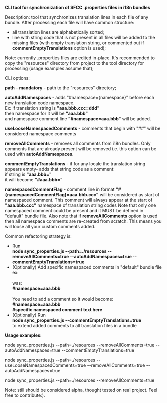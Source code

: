 **CLI tool for synchronization of SFCC .properties files in i18n bundles**

Description: tool that synchronizes translation lines in each file of any bundle. After processing each file will have common structure:
- all translation lines are alphabetically sorted;
- line with string code that is not present in all files will be added to the missing files (with empty translation string, or commented out if **commentEmptyTranslations** option is used);

Note: currently .properties files are edited in-place. It's recommended to copy the "resources" directory from project to the tool directory for processing (usage examples assume that);

CLI options:
<p><b>path</b> - <b>mandatory</b> - path to the "resources" directory;</p>
<p><b>autoAddNamespaces</b> - adds "#namespace={namespace}" before each new translation code namespace.
<br/>
Ex: if translation string is <b>"aaa.bbb.ccc=ddd"</b>
<br/>
then namespace for it will be <b>"aaa.bbb"</b>
<br/>
and namespace comment line <b>"#namespace=aaa.bbb"</b> will be added.
</p>
<p><b>useLooseNamespacedComments</b> - comments that begin with "##" will be considered namespace comments</p>
<p><b>removeAllComments</b> - removes all comments from i18n bundles. Only comments that are already present will be removed i.e. this option can be used with <b>autoAddNamespaces</b>.</p>
<p><b>commentEmptyTranslations</b> - if for any locale the translation string appears empty- adds that string code as a comment:
<br/>
if string is <b>"aaa.bbb="</b>
<br/>
it will become <b>"#aaa.bbb="</b></p>
<p>
    <b>namespacedCommentFlag</b> - comment line in format <b>"#{namespacedCommentFlag}=aaa.bbb.ccc"</b> will be considered
    as start of namespaced comment. This comment will always appear at the start
    of <b>"aaa.bbb.ccc"</b> namespace of translation string codes
    Note that only one namespaced comment could be present and it MUST be defined in "default" bundle file.
    Also note that if <b>removeAllComments</b> option is used then all namespace comments are re-created from scratch.
    This means you will loose all your custom comments added.
</p>

<p>
    Common refactoring strategy is:
    <ul>
        <li>
            Run
            <br/>
            <b>node sync_properties.js --path=./resources --removeAllComments=true --autoAddNamespaces=true --commentEmptyTranslations=true</b>
        </li>
        <li>
            (Optionally) Add specific namespaced comments in "default" bundle file ex:
            <br/>
            <br/>
            was:
            <br/>
            <b>#namespace=aaa.bbb</b>
            <br/>
            <br/>
            You need to add a comment so it would become:
            <br/>
            <b>#namespace=aaa.bbb</b>
            <br/>
            <b>#specific namespaced comment text here</b>
        </li>
        <li>
            (Optionally) Run
            <br/>
            <b>node sync_properties.js --commentEmptyTranslations=true</b>
            <br/>
            to extend added comments to all translation files in a bundle
        </li>
    </ul>
</p>

**Usage examples:**
<p>node sync_properties.js --path=./resources --removeAllComments=true --autoAddNamespaces=true --commentEmptyTranslations=true</p>
<p>node sync_properties.js --path=./resources --useLooseNamespacedComments=true --removeAllComments=true --autoAddNamespaces=true</p>
<p>node sync_properties.js --path=./resources --removeAllComments=true</p>

Note: still should be considered alpha, thought tested on real project. Feel free to contribute:).
